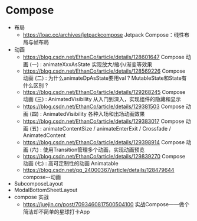 # Compose

* 布局
  *  https://loac.cc/archives/jetpackcompose Jetpack Compose：线性布局与帧布局
* 动画
  * https://blog.csdn.net/EthanCo/article/details/128601647 Compose 动画 (一) : animateXxxAsState 实现放大/缩小/渐变等效果
  * https://blog.csdn.net/EthanCo/article/details/128569226 Compose 动画 (二) : 为什么animateDpAsState要用val ? MutableState和State有什么区别 ?
  * https://blog.csdn.net/EthanCo/article/details/129268245 Compose 动画 (三) : AnimatedVisibility 从入门到深入，实现组件的隐藏和显示
  * https://blog.csdn.net/EthanCo/article/details/129381503 Compose 动画 (四) : AnimatedVisibility 各种入场和出场动画效果
  * https://blog.csdn.net/EthanCo/article/details/129383017 Compose 动画 (五) : animateContentSize / animateEnterExit / Crossfade / AnimatedContent
  * https://blog.csdn.net/EthanCo/article/details/129398914 Compose 动画 (六) : 使用Transition管理多个动画，实现动画预览
  * https://blog.csdn.net/EthanCo/article/details/129839270 Compose 动画 (七) : 高可定制性的动画 Animatable
  * https://blog.csdn.net/qq_24000367/article/details/128479644 compose--动画
* SubcomposeLayout
* ModalBottomSheetLayout
* compose 实战
  * https://juejin.cn/post/7093460817500504100 实战Compose——做个简洁却不简单的星球打卡App
